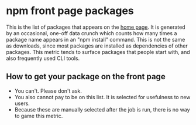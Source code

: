 # npm front page packages

This is the list of packages that appears on the [home page](https://npmjs.com). It is generated by an occasional, one-off data crunch which counts how many times a package name appears in an "npm install" command. This is not the same as downloads, since most packages are installed as dependencies of other packages. This metric tends to surface packages that people start with, and also frequently used CLI tools.

## How to get your package on the front page

* You can't. Please don't ask.
* You also cannot pay to be on this list. It is selected for usefulness to new users.
* Because these are manually selected after the job is run, there is no way to game this metric.
